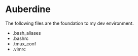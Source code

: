 # Auberdine

The following files are the foundation to my dev environment.

* .bash_aliases
* .bashrc
* .tmux_conf
* .vimrc
